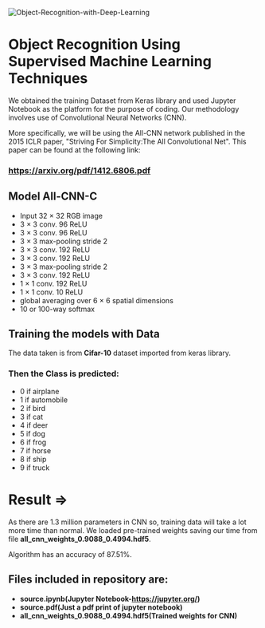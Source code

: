 ![Object-Recognition-with-Deep-Learning](https://16sp2o45qs973i2kpolavg37-wpengine.netdna-ssl.com/wp-content/uploads/61769640_thumbnail-3-e1457541721182.jpg)
# Object Recognition Using Supervised Machine Learning Techniques
We obtained the training Dataset from Keras library and used Jupyter Notebook as the platform for the purpose of coding. Our methodology involves use of Convolutional Neural Networks (CNN).

More specifically, we will be using the All-CNN network published in the 2015 ICLR paper, "Striving For Simplicity:The All Convolutional Net". This paper can be found at the following link:

### https://arxiv.org/pdf/1412.6806.pdf

## Model All-CNN-C
* Input 32 × 32 RGB image
* 3 × 3 conv. 96 ReLU
* 3 × 3 conv. 96 ReLU
* 3 × 3 max-pooling stride 2
* 3 × 3 conv. 192 ReLU
* 3 × 3 conv. 192 ReLU
* 3 × 3 max-pooling stride 2
* 3 × 3 conv. 192 ReLU
* 1 × 1 conv. 192 ReLU
* 1 × 1 conv. 10 ReLU
* global averaging over 6 × 6 spatial dimensions
* 10 or 100-way softmax

## Training the models with Data
The data taken is from **Cifar-10** dataset imported from keras library.

### Then the Class is predicted:
- 0 if airplane
- 1 if automobile
- 2 if bird
- 3 if cat
- 4 if deer
- 5 if dog
- 6 if frog
- 7 if horse
- 8 if ship
- 9 if truck

# Result =>
As there are 1.3 million parameters in CNN so, training data will take a lot more time than normal.
We loaded pre-trained weights saving our time from file **all_cnn_weights_0.9088_0.4994.hdf5**.

Algorithm has an accuracy of 87.51%. <br />
## Files included in repository are:
- **source.ipynb(Jupyter Notebook-https://jupyter.org/)**
- **source.pdf(Just a pdf print of jupyter notebook)**
- **all_cnn_weights_0.9088_0.4994.hdf5(Trained weights for CNN)**  <br />
